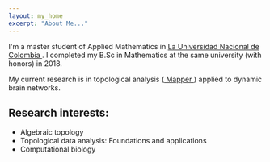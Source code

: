 ```yaml
---
layout: my_home
excerpt: "About Me..."
---
```


<p>I'm a master student of Applied Mathematics in <a href="https://unal.edu.co/" target=_blank > La Universidad Nacional de Colombia </a>. I completed my B.Sc in Mathematics at the same university (with honors) in 2018.</p> 

<p> My current research is in topological analysis (<a href="https://diglib.eg.org/handle/10.2312/SPBG.SPBG07.091-100" target=_blank > Mapper </a>) applied to dynamic brain networks. </p>


<h2> Research interests: </h2>

<ul>
<li> Algebraic topology 
<li> Topological data analysis:
Foundations and applications 
<li> Computational biology 

